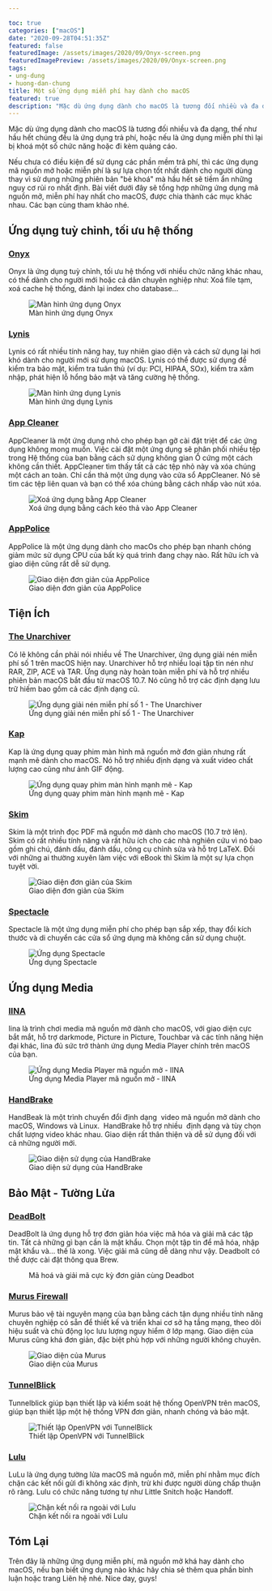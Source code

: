 ```yaml
---

toc: true
categories: ["macOS"]
date: "2020-09-28T04:51:35Z"
featured: false
featuredImage: /assets/images/2020/09/Onyx-screen.png
featuredImagePreview: /assets/images/2020/09/Onyx-screen.png
tags:
- ung-dung
- huong-dan-chung
title: Một số ứng dụng miễn phí hay dành cho macOS
featured: true
description: "Mặc dù ứng dụng dành cho macOS là tương đối nhiều và đa dạng, thế như hầu hết chúng đều là ứng dụng trả phí, hoặc nếu là ứng dụng miễn phí thì lại bị khoá một số chức năng hoặc đi kèm quảng cáo."
---
```


Mặc dù ứng dụng dành cho macOS là tương đối nhiều và đa dạng, thế như hầu hết chúng đều là ứng dụng trả phí, hoặc nếu là ứng dụng miễn phí thì lại bị khoá một số chức năng hoặc đi kèm quảng cáo.

Nếu chưa có điều kiện để sử dụng các phần mềm trả phí, thì các ứng dụng mã nguồn mở hoặc miễn phí là sự lựa chọn tốt nhất dành cho người dùng thay vì sử dụng những phiên bản "bẻ khoá" mà hầu hết sẽ tiềm ẩn những nguy cơ rủi ro nhất định. Bài viết dưới đây sẽ tổng hợp những ứng dụng mã nguồn mở, miễn phí hay nhất cho macOS, được chia thành các mục khác nhau. Các bạn cùng tham khảo nhé.

## Ứng dụng tuỳ chỉnh, tối ưu hệ thống

### [Onyx](https://www.titanium-software.fr/en/onyx.html)

Onyx là ứng dụng tuỳ chỉnh, tối ưu hệ thống với nhiều chức năng khác nhau, có thể dành cho người mới hoặc cả dân chuyên nghiệp như: Xoá file tạm, xoá cache hệ thống, đánh lại index cho database...

<figure class="kg-card kg-image-card kg-card-hascaption"><img src="/assets/images/2020/09/Onyx-screen.png" class="kg-image" alt="Màn hình ứng dụng Onyx"  sizes="(min-width: 720px) 720px"><figcaption class="text-center">Màn hình ứng dụng Onyx</figcaption></figure>

### [Lynis](https://cisofy.com/lynis/)

Lynis có rất nhiều tính năng hay, tuy nhiên giao diện và cách sử dụng lại hơi khó dành cho người mới sử dụng macOS. Lynis có thể được sử dụng để kiểm tra bảo mật, kiểm tra tuân thủ (ví dụ: PCI, HIPAA, SOx), kiểm tra xâm nhập, phát hiện lỗ hổng bảo mật và tăng cường hệ thống.

<figure class="kg-card kg-image-card kg-card-hascaption"><img src="/assets/images/2020/09/lynis-screenshot.png" class="kg-image" alt="Màn hình ứng dụng Lynis" sizes="(min-width: 720px) 720px"><figcaption class="text-center">Màn hình ứng dụng Lynis</figcaption></figure>

### [App Cleaner](http://freemacsoft.net/appcleaner/)

AppCleaner là một ứng dụng nhỏ cho phép bạn gỡ cài đặt triệt để các ứng dụng không mong muốn. Việc cài đặt một ứng dụng sẽ phân phối nhiều tệp trong Hệ thống của bạn bằng cách sử dụng không gian Ổ cứng một cách không cần thiết. AppCleaner tìm thấy tất cả các tệp nhỏ này và xóa chúng một cách an toàn. Chỉ cần thả một ứng dụng vào cửa sổ AppCleaner. Nó sẽ tìm các tệp liên quan và bạn có thể xóa chúng bằng cách nhấp vào nút xóa.

<figure class="kg-card kg-image-card kg-card-hascaption"><img src="/assets/images/2020/09/appcleaner-screen.png" class="kg-image" alt="Xoá ứng dụng bằng App Cleaner"><figcaption class="text-center">Xoá ứng dụng bằng cách kéo thả vào App Cleaner</figcaption></figure>

### [AppPolice](https://github.com/AppPolice/AppPolice)

AppPolice là một ứng dụng dành cho macOs cho phép bạn nhanh chóng giảm mức sử dụng CPU của bất kỳ quá trình đang chạy nào. Rất hữu ích và giao diện cũng rất dễ sử dụng.

<figure class="kg-card kg-image-card kg-card-hascaption"><img src="/assets/images/2020/09/fdffd054-cc65-11e5-8405-cc224ea4ab3b.png" class="kg-image" alt="Giao diện đơn giản của AppPolice" ><figcaption class="text-center">Giao diện đơn giản của AppPolice</figcaption></figure>

## Tiện Ích

### [The Unarchiver](https://theunarchiver.com/)

Có lẽ không cần phải nói nhiều về The Unarchiver, ứng dụng giải nén miễn phí số 1 trên macOS hiện nay. Unarchiver hỗ trợ nhiều loại tập tin nén như RAR, ZIP, ACE và TAR. Ứng dụng này hoàn toàn miễn phí và hỗ trợ nhiều phiên bản macOS bắt đầu từ macOS 10.7. Nó cũng hỗ trợ các định dạng lưu trữ hiếm bao gồm cả các định dạng cũ.

<figure class="kg-card kg-image-card kg-card-hascaption"><img src="/assets/images/2020/09/unarchiver-screenshot-01.png" class="kg-image" alt="Ứng dụng giải nén miễn phí số 1 - The Unarchiver" sizes="(min-width: 720px) 720px"><figcaption class="text-center">Ứng dụng giải nén miễn phí số 1 - The Unarchiver</figcaption></figure>

### [Kap](https://getkap.co/)

Kap là ứng dụng quay phim màn hình mã nguồn mở đơn giản nhưng rất mạnh mẽ dành cho macOS. Nó hỗ trợ nhiều định dạng và xuất video chất lượng cao cũng như ảnh GIF động.

<figure class="kg-card kg-image-card kg-card-hascaption"><img src="/assets/images/2020/09/Kap-Screenshot.png" class="kg-image" alt="Ứng dụng quay phim màn hình mạnh mẽ - Kap" sizes="(min-width: 720px) 720px"><figcaption class="text-center">Ứng dụng quay phim màn hình mạnh mẽ - Kap</figcaption></figure>

### [Skim](https://skim-app.sourceforge.io/)

Skim là một trình đọc PDF mã nguồn mở dành cho macOS (10.7 trở lên). Skim có rất nhiều tính năng và rất hữu ích cho các nhà nghiên cứu vì nó bao gồm ghi chú, đánh dấu, đánh dấu, công cụ chỉnh sửa và hỗ trợ LaTeX. Đối với những ai thường xuyên làm việc với eBook thì Skim là một sự lựa chọn tuyệt vời.

<figure class="kg-card kg-image-card kg-card-hascaption"><img src="/assets/images/2020/09/Skim-Screenshot.png" class="kg-image" alt="Giao diện đơn giản của Skim" ><figcaption class="text-center">Giao diện đơn giản của Skim</figcaption></figure>

### [Spectacle](https://www.spectacleapp.com/)

Spectacle là một ứng dụng miễn phí cho phép bạn sắp xếp, thay đổi kích thước và di chuyển các cửa sổ ứng dụng mà không cần sử dụng chuột.

<figure class="kg-card kg-image-card kg-card-hascaption"><img src="/assets/images/2020/09/spectacle-screenshot.png" class="kg-image" alt="Ứng dụng Spectacle"  sizes="(min-width: 720px) 720px"><figcaption class="text-center">Ứng dụng Spectacle</figcaption></figure>

## Ứng dụng Media

### [IINA](https://iina.io/)

Iina là trình chơi media mã nguồn mở dành cho macOS, với giao diện cực bắt mắt, hỗ trợ darkmode, Picture in Picture, Touchbar và các tính năng hiện đại khác, Iina đủ sức trở thành ứng dụng Media Player chính trên macOS của bạn.

<figure class="kg-card kg-image-card kg-card-hascaption"><img src="/assets/images/2020/09/image-24.png" class="kg-image" alt="Ứng dụng Media Player mã nguồn mở - IINA" sizes="(min-width: 720px) 720px"><figcaption class="text-center">Ứng dụng Media Player mã nguồn mở - IINA</figcaption></figure>


### [HandBrake](https://handbrake.fr/)

HandBeak là một trình chuyển đổi định dạng &nbsp;video mã nguồn mở dành cho macOS, Windows và Linux. &nbsp;HandBrake hỗ trợ nhiều &nbsp;định dạng và tùy chọn chất lượng video khác nhau. Giao diện rất thân thiện và dễ sử dụng đối với cả những người mới.

<figure class="kg-card kg-image-card kg-card-hascaption"><img src="/assets/images/2020/09/handbrake_screenshot.png" class="kg-image" alt="Giao diện sử dụng của HandBrake" sizes="(min-width: 720px) 720px"><figcaption class="text-center">Giao diện sử dụng của HandBrake</figcaption></figure>

## Bảo Mật - Tường Lửa

### [DeadBolt](https://github.com/alichtman/deadbolt)

DeadBolt là ứng dụng hỗ trợ đơn giản hóa việc mã hóa và giải mã các tập tin. Tất cả những gì bạn cần là mật khẩu. Chọn một tập tin để mã hóa, nhập mật khẩu và… thế là xong. Việc giải mã cũng dễ dàng như vậy. Deadbolt có thể được cài đặt thông qua Brew.

<figure class="kg-card kg-image-card kg-card-hascaption"><img src="/assets/images/2020/09/deadbolt-header.png" class="kg-image" alt sizes="(min-width: 720px) 720px"><figcaption class="text-center">Mã hoá và giải mã cực kỳ đơn giản cùng Deadbot</figcaption></figure>

### [Murus Firewall](https://www.murusfirewall.com/murus/)

Murus bảo vệ tài nguyên mạng của bạn bằng cách tận dụng nhiều tính năng chuyên nghiệp có sẵn để thiết kế và triển khai cơ sở hạ tầng mạng, theo dõi hiệu suất và chủ động lọc lưu lượng nguy hiểm ở lớp mạng. Giao diện của Murus cũng khá đơn giản, đặc biệt phù hợp với những người không chuyên.

<figure class="kg-card kg-image-card kg-card-hascaption"><img src="/assets/images/2020/09/firewallfiltering2.jpeg" class="kg-image" alt="Giao diện của Murus" sizes="(min-width: 720px) 720px"><figcaption class="text-center">Giao diện của Murus</figcaption></figure>

### [TunnelBlick](https://tunnelblick.net/index.html)

Tunnelblick giúp bạn thiết lập và kiểm soát hệ thống OpenVPN trên macOS, giúp bạn thiết lập một hệ thống VPN đơn giản, nhanh chóng và bảo mật.

<figure class="kg-card kg-image-card kg-card-hascaption"><img src="/assets/images/2020/09/tunnel-blick.png" class="kg-image" alt="Thiết lập OpenVPN với TunnelBlick" sizes="(min-width: 720px) 720px"><figcaption class="text-center">Thiết lập OpenVPN với TunnelBlick</figcaption></figure>

### [Lulu](https://objective-see.com/products/lulu.html)

LuLu là ứng dụng tường lửa macOS mã nguồn mở, miễn phí nhằm mục đích chặn các kết nối gửi đi không xác định, trừ khi được người dùng chấp thuận rõ ràng. Lulu có chức năng tương tự như Little Snitch hoặc Handoff.

<figure class="kg-card kg-image-card kg-card-hascaption"><img src="/assets/images/2020/10/lulu.png" class="kg-image" alt="Chặn kết nối ra ngoài với Lulu" sizes="(min-width: 720px) 720px"><figcaption class="text-center">Chặn kết nối ra ngoài với Lulu</figcaption></figure>

## Tóm Lại

Trên đây là những ứng dụng miễn phí, mã nguồn mở khá hay dành cho macOS, nếu bạn biết ứng dụng nào khác hãy chia sẻ thêm qua phần bình luận hoặc trang Liên hệ nhé. Nice day, guys!

